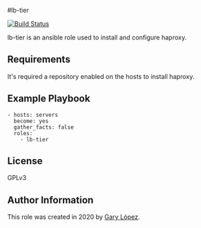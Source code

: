 #lb-tier

[![Build Status](https://travis-ci.org/joemccann/dillinger.svg?branch=master)](https://travis-ci.org/joemccann/dillinger)

lb-tier is an ansible role used to install and configure haproxy.

Requirements
------------
It's required a repository enabled on the hosts to install haproxy.

Example Playbook
----------------
    - hosts: servers
	  become: yes
	  gather_facts: false
      roles:
        - lb-tier

License
-------
GPLv3

Author Information
------------------
This role was created in 2020 by [Gary López](https://github.com/gglm92 "Gary López").
